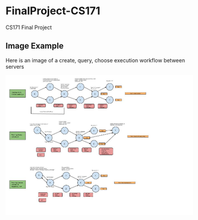 # FinalProject-CS171
CS171 Final Project

## Image Example

Here is an image of a create, query, choose execution workflow between servers

![Project Diagram](PaxosFullNoErrors.jpg)